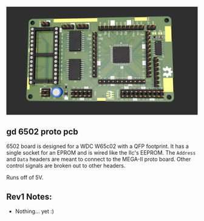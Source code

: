 ![65c02 prototype board render](/images/gd-6502-proto-pcb-rev1.jpg)
## gd 6502 proto pcb
6502 board is designed for a WDC W65c02 with a QFP footprint. It has a single socket for an EPROM and is wired like the IIc's EEPROM. The `Address` and `Data` headers are meant to connect to the MEGA-II proto board. Other control signals are broken out to other headers.

Runs off of 5V.

## Rev1 Notes:
* Nothing... yet :)